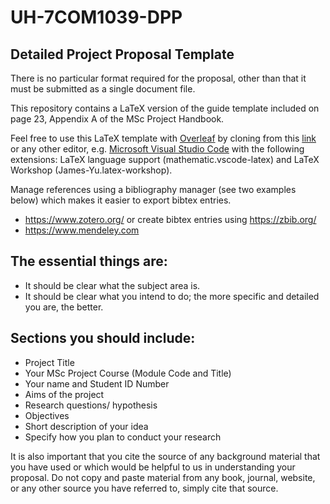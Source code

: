 # UH-7COM1039-DPP
## Detailed Project Proposal Template

There is no particular format required for the proposal, other than that it must be submitted as a single document file.  

This repository contains a LaTeX version of the guide template included on page 23, Appendix A of the MSc Project Handbook.

Feel free to use this LaTeX template with [Overleaf](http://overleaf.com) by cloning from this [link](https://www.overleaf.com/read/xxvghxhjkjyh) or any other editor, e.g. [Microsoft Visual Studio Code](https://code.visualstudio.com/) with the following extensions: LaTeX language support (mathematic.vscode-latex) and LaTeX Workshop (James-Yu.latex-workshop).

Manage references using a bibliography manager (see two examples below) which makes it easier to export bibtex entries.  
 * https://www.zotero.org/  or create bibtex entries using https://zbib.org/
 * https://www.mendeley.com 


## The essential things are:

  * It should be clear what the subject area is.
  * It should be clear what you intend to do; the more specific and detailed you are, the better.

## Sections you should include:

  * Project Title
  * Your MSc Project Course (Module Code and Title)
  * Your name and Student ID Number
  * Aims of the project
  * Research questions/ hypothesis
  * Objectives
  * Short description of your idea
  * Specify how you plan to conduct your research

It is also important that you cite the source of any background material that you have used or which would be helpful to us in 
understanding your proposal. Do not copy and paste material from any book, journal, website, or any other source you have referred to, 
simply cite that source. 
